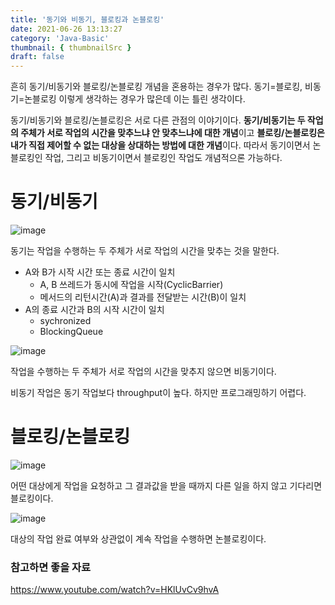```yaml
---
title: '동기와 비동기, 블로킹과 논블로킹'
date: 2021-06-26 13:13:27
category: 'Java-Basic'
thumbnail: { thumbnailSrc }
draft: false
---
```


흔히 동기/비동기와 블로킹/논블로킹 개념을 혼용하는 경우가 많다. 동기=블로킹, 비동기=논블로킹
이렇게 생각하는 경우가 많은데 이는 틀린 생각이다. 

동기/비동기와 블로킹/논블로킹은 서로 다른 관점의 이야기이다. **동기/비동기는 두 작업의 주체가
서로 작업의 시간을 맞추느냐 안 맞추느냐에 대한 개념**이고 **블로킹/논블로킹은 내가 직접 제어할 수 없는
대상을 상대하는 방법에 대한 개념**이다. 따라서 동기이면서 논블로킹인 작업, 그리고 비동기이면서 블로킹인 작업도 
개념적으론 가능하다.

# 동기/비동기

![image](https://user-images.githubusercontent.com/63030569/123517691-683ee180-d6dd-11eb-8cab-180ebcf1a9cb.png)

동기는 작업을 수행하는 두 주체가 서로 작업의 시간을 맞추는 것을 말한다. 

* A와 B가 시작 시간 또는 종료 시간이 일치
    - A, B 쓰레드가 동시에 작업을 시작(CyclicBarrier)
    - 메서드의 리턴시간(A)과 결과를 전달받는 시간(B)이 일치
* A의 종료 시간과 B의 시작 시간이 일치
    - sychronized
    - BlockingQueue

![image](https://user-images.githubusercontent.com/63030569/123517701-755bd080-d6dd-11eb-9219-0446bf37b873.png)

작업을 수행하는 두 주체가 서로 작업의 시간을 맞추지 않으면 비동기이다.

비동기 작업은 동기 작업보다 throughput이 높다. 하지만 프로그래밍하기 어렵다.

# 블로킹/논블로킹

![image](https://user-images.githubusercontent.com/63030569/123518590-87d80900-d6e1-11eb-84e9-cc66376f7b06.png)

어떤 대상에게 작업을 요청하고 그 결과값을 받을 때까지 다른 일을 하지 않고 기다리면 블로킹이다.

![image](https://user-images.githubusercontent.com/63030569/123518605-96262500-d6e1-11eb-9a09-ac287101e59a.png)

대상의 작업 완료 여부와 상관없이 계속 작업을 수행하면 논블로킹이다.


### 참고하면 좋을 자료

https://www.youtube.com/watch?v=HKlUvCv9hvA
